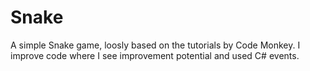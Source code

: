 # Snake
 A simple Snake game, loosly based on the tutorials by Code Monkey. I improve code where I see  improvement potential and used C# events.
